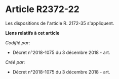 # Article R2372-22

Les dispositions de l'article R. 2172-35 s'appliquent.

**Liens relatifs à cet article**

_Codifié par_:

  - Décret n°2018-1075 du 3 décembre 2018 - art.

_Créé par_:

  - Décret n°2018-1075 du 3 décembre 2018 - art.
